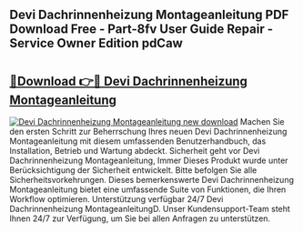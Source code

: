 ## Devi Dachrinnenheizung Montageanleitung PDF Download Free - Part-8fv User Guide Repair - Service Owner Edition pdCaw

# <h2><a href="http://df8470.blite.top/?on=Devi+Dachrinnenheizung+Montageanleitung">🔗Download 👉🔴 Devi Dachrinnenheizung Montageanleitung</a></h2>

[![Devi Dachrinnenheizung Montageanleitung new download](https://i.imgur.com/lujVjoI.png)](http://df8470.blite.top/?on=Devi+Dachrinnenheizung+Montageanleitung)
Machen Sie den ersten Schritt zur Beherrschung Ihres neuen Devi Dachrinnenheizung Montageanleitung mit diesem umfassenden Benutzerhandbuch, das Installation, Betrieb und Wartung abdeckt. Sicherheit geht vor Devi Dachrinnenheizung Montageanleitung, Immer Dieses Produkt wurde unter Berücksichtigung der Sicherheit entwickelt. Bitte befolgen Sie alle Sicherheitsvorkehrungen. Dieses bemerkenswerte Devi Dachrinnenheizung Montageanleitung bietet eine umfassende Suite von Funktionen, die Ihren Workflow optimieren. Unterstützung verfügbar 24/7 Devi Dachrinnenheizung MontageanleitungD. Unser Kundensupport-Team steht Ihnen 24/7 zur Verfügung, um Sie bei allen Anfragen zu unterstützen.
